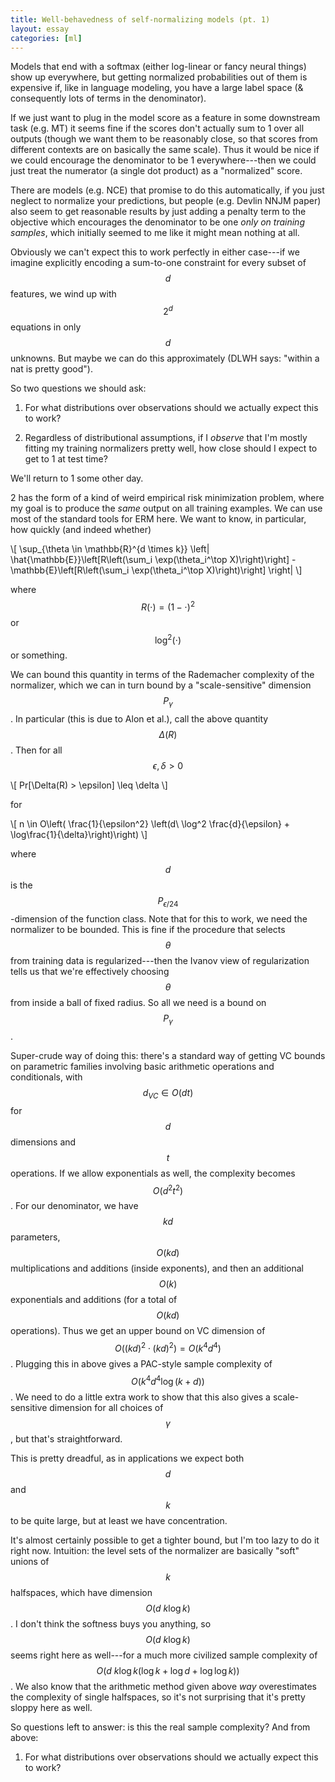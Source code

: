 ```yaml
---
title: Well-behavedness of self-normalizing models (pt. 1)
layout: essay
categories: [ml]
---
```


Models that end with a softmax (either log-linear or fancy neural things) show
up everywhere, but getting normalized probabilities out of them is expensive if,
like in language modeling, you have a large label space (& consequently lots of
terms in the denominator).

If we just want to plug in the model score as a feature in some downstream task
(e.g. MT) it seems fine if the scores don't actually sum to 1 over all outputs
(though we want them to be reasonably close, so that scores from different
contexts are on basically the same scale). Thus it would be nice if we could
encourage the denominator to be 1 everywhere---then we could just treat the
numerator (a single dot product) as a "normalized" score.

There are models (e.g. NCE) that promise to do this automatically, if you just
neglect to normalize your predictions, but people (e.g. Devlin NNJM paper) also
seem to get reasonable results by just adding a penalty term to the objective
which encourages the denominator to be one _only on training samples_, which
initially seemed to me like it might mean nothing at all.

Obviously we can't expect this to work perfectly in either case---if we imagine
explicitly encoding a sum-to-one constraint for every subset of $$d$$ features,
we wind up with $$2^d$$ equations in only $$d$$ unknowns. But maybe we can do
this approximately (DLWH says: "within a nat is pretty good").

So two questions we should ask:

1. For what distributions over observations should we actually expect this to
work?

2. Regardless of distributional assumptions, if I _observe_ that I'm mostly
fitting my training normalizers pretty well, how close should I expect to get to
1 at test time?

We'll return to 1 some other day.

2 has the form of a kind of weird empirical risk minimization problem, where my
goal is to produce the _same_ output on all training examples. We can use most
of the standard tools for ERM here. We want to know, in particular, how quickly
(and indeed whether)

<div>
\[ \sup_{\theta \in \mathbb{R}^{d \times k}} \left| \hat{\mathbb{E}}\left[R\left(\sum_i \exp(\theta_i^\top
X)\right)\right] - \mathbb{E}\left[R\left(\sum_i \exp(\theta_i^\top X)\right)\right] \right| \]
</div>

where $$R(\cdot) = (1 - \cdot)^2$$ or $$\log^2(\cdot)$$ or something.

We can bound this quantity in terms of the Rademacher complexity of the
normalizer, which we can in turn bound by a "scale-sensitive" dimension
$$P_\gamma$$. In particular (this is due to Alon et al.), call the above quantity
$$\Delta(R)$$. Then for all $$\epsilon, \delta > 0$$

<div>
\[
Pr[\Delta(R) > \epsilon] \leq \delta
\]
</div>

for

<div>
\[
n \in O\left( \frac{1}{\epsilon^2} \left(d\ \log^2 \frac{d}{\epsilon} +
\log\frac{1}{\delta}\right)\right)
\]
</div>

where $$d$$ is the $$P_{\epsilon/24}$$-dimension of the function class. Note
that for this to work, we need the normalizer to be bounded. This is fine if the
procedure that selects $$\theta$$ from training data is regularized---then the
Ivanov view of regularization tells us that we're effectively choosing
$$\theta$$ from inside a ball of fixed radius. So all we need is a bound on
$$P_\gamma$$.

Super-crude way of doing this: there's a standard way of getting VC bounds on
parametric families involving basic arithmetic operations and conditionals, with
$$d_{VC} \in O(dt)$$ for $$d$$ dimensions and $$t$$ operations. If we
allow exponentials as well, the complexity becomes $$O(d^2 t^2)$$. For
our denominator, we have $$kd$$ parameters, $$O(kd)$$ multiplications and
additions (inside exponents), and then an additional $$O(k)$$ exponentials and
additions (for a total of $$O(kd)$$ operations). Thus we get an upper bound on
VC dimension of $$O((kd)^2 \cdot (kd)^2) = O(k^4 d^4)$$. Plugging this in
above gives a PAC-style sample complexity of $$O(k^4 d^4 \log(k + d))$$. We need
to do a little extra work to show that this also gives a scale-sensitive
dimension for all choices of $$\gamma$$, but that's straightforward. 

This is pretty dreadful, as in applications we expect both $$d$$ and $$k$$ to be
quite large, but at least we have concentration.

It's almost certainly possible to get a tighter bound, but I'm too lazy to do it
right now. Intuition: the level sets of the normalizer are basically "soft"
unions of $$k$$ halfspaces, which have dimension $$O(d\ k \log k)$$. I don't
think the softness buys you anything, so $$O(d\ k \log k)$$ seems right here
as well---for a much more civilized sample complexity of $$O(d\ k\log k (\log k +
\log d + \log \log k))$$. We also know that the arithmetic method given above _way_
overestimates the complexity of single halfspaces, so it's not surprising that
it's pretty sloppy here as well.

So questions left to answer: is this the real sample complexity? And from above:

1. For what distributions over observations should we actually expect this to
work?
